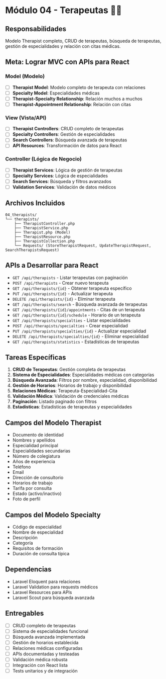 # Módulo 04 - Terapeutas 👨‍⚕️

## **Responsabilidades**
Modelo Therapist completo, CRUD de terapeutas, búsqueda de terapeutas, gestión de especialidades y relación con citas médicas.

## **Meta: Lograr MVC con APIs para React**

### **Model (Modelo)**
- [ ] **Therapist Model**: Modelo completo de terapeuta con relaciones
- [ ] **Specialty Model**: Especialidades médicas
- [ ] **Therapist-Specialty Relationship**: Relación muchos a muchos
- [ ] **Therapist-Appointment Relationship**: Relación con citas

### **View (Vista/API)**
- [ ] **Therapist Controllers**: CRUD completo de terapeutas
- [ ] **Specialty Controllers**: Gestión de especialidades
- [ ] **Search Controllers**: Búsqueda avanzada de terapeutas
- [ ] **API Resources**: Transformación de datos para React

### **Controller (Lógica de Negocio)**
- [ ] **Therapist Services**: Lógica de gestión de terapeutas
- [ ] **Specialty Services**: Lógica de especialidades
- [ ] **Search Services**: Búsqueda y filtros avanzados
- [ ] **Validation Services**: Validación de datos médicos

## **Archivos Incluidos**
```
04_therapists/
└── therapists/
    ├── TherapistController.php
    ├── TherapistService.php
    ├── Therapist.php (Model)
    ├── TherapistResource.php
    ├── TherapistCollection.php
    └── Requests/ (StoreTherapistRequest, UpdateTherapistRequest, SearchTherapistsRequest)
```

## **APIs a Desarrollar para React**
- `GET /api/therapists` - Listar terapeutas con paginación
- `POST /api/therapists` - Crear nuevo terapeuta
- `GET /api/therapists/{id}` - Obtener terapeuta específico
- `PUT /api/therapists/{id}` - Actualizar terapeuta
- `DELETE /api/therapists/{id}` - Eliminar terapeuta
- `GET /api/therapists/search` - Búsqueda avanzada de terapeutas
- `GET /api/therapists/{id}/appointments` - Citas de un terapeuta
- `GET /api/therapists/{id}/schedule` - Horario de un terapeuta
- `GET /api/therapists/specialties` - Listar especialidades
- `POST /api/therapists/specialties` - Crear especialidad
- `PUT /api/therapists/specialties/{id}` - Actualizar especialidad
- `DELETE /api/therapists/specialties/{id}` - Eliminar especialidad
- `GET /api/therapists/statistics` - Estadísticas de terapeutas

## **Tareas Específicas**
1. **CRUD de Terapeutas**: Gestión completa de terapeutas
2. **Sistema de Especialidades**: Especialidades médicas con categorías
3. **Búsqueda Avanzada**: Filtros por nombre, especialidad, disponibilidad
4. **Gestión de Horarios**: Horarios de trabajo y disponibilidad
5. **Relaciones Médicas**: Terapeuta-Especialidad-Cita
6. **Validación Médica**: Validación de credenciales médicas
7. **Paginación**: Listado paginado con filtros
8. **Estadísticas**: Estadísticas de terapeutas y especialidades

## **Campos del Modelo Therapist**
- Documento de identidad
- Nombres y apellidos
- Especialidad principal
- Especialidades secundarias
- Número de colegiatura
- Años de experiencia
- Teléfono
- Email
- Dirección de consultorio
- Horarios de trabajo
- Tarifa por consulta
- Estado (activo/inactivo)
- Foto de perfil

## **Campos del Modelo Specialty**
- Código de especialidad
- Nombre de especialidad
- Descripción
- Categoría
- Requisitos de formación
- Duración de consulta típica

## **Dependencias**
- Laravel Eloquent para relaciones
- Laravel Validation para requests médicos
- Laravel Resources para APIs
- Laravel Scout para búsqueda avanzada

## **Entregables**
- [ ] CRUD completo de terapeutas
- [ ] Sistema de especialidades funcional
- [ ] Búsqueda avanzada implementada
- [ ] Gestión de horarios establecida
- [ ] Relaciones médicas configuradas
- [ ] APIs documentadas y testeadas
- [ ] Validación médica robusta
- [ ] Integración con React lista
- [ ] Tests unitarios y de integración 